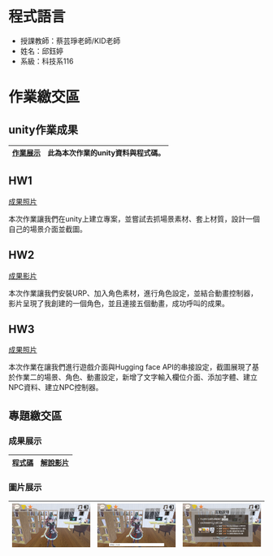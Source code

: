 # 程式語言

 - 授課教師：蔡芸琤老師/KID老師
 - 姓名：邱鈺婷
 - 系級：科技系116

# 作業繳交區
## unity作業成果
| [作業展示](https://github.com/MocuAcqu/NTNU_PL_0926_homework) | 此為本次作業的unity資料與程式碼。 |
|--|--|

## HW1

[成果照片](https://drive.google.com/file/d/1CVwlXwwnlaZvRfEUGnFwszrKWjIFIdE8/view?usp=sharing)

本次作業讓我們在unity上建立專案，並嘗試去抓場景素材、套上材質，設計一個自己的場景介面並截圖。

## HW2

[成果影片](https://youtu.be/gkp_M96XSqE)

本次作業讓我們安裝URP、加入角色素材，進行角色設定，並結合動畫控制器，影片呈現了我創建的一個角色，並且連接五個動畫，成功呼叫的成果。

## HW3

[成果照片](https://drive.google.com/file/d/1UHg8L2vZCrx2vsOUCPoIdFJdK8U9IY0A/view?usp=sharing)

本次作業在讓我們進行遊戲介面與Hugging face API的串接設定，截圖展現了基於作業二的場景、角色、動畫設定，新增了文字輸入欄位介面、添加字體、建立NPC資料、建立NPC控制器。

## 專題繳交區
### 成果展示
| [程式碼](https://github.com/MocuAcqu/NTNU_PL_Library) | [解說影片](https://youtu.be/Xl6CxgXtN0w) |
 |--|--|

### 圖片展示
 | ![image](莫奇1.png) | ![image](莫奇2.png) | ![image](互動說明.png) |
 |--|--|--|
